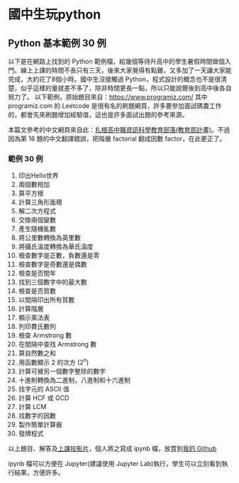 # 國中生玩python
## Python 基本範例 30 例
以下是在網路上找到的 Python 範例檔，給幾個等待升高中的學生暑假時間做個入門。線上上課的時間不長只有三天，後來大家覺得有點難，又多加了一天讓大家能完成，大約花了8個小時。國中生沒接觸過 Python，程式設計的概念也不是很清楚，似乎這樣的量就差不多了，除非時間更長一點，所以只能說爾後到高中後各自努力了。
以下範例，原始題目來自：https://www.programiz.com/
其中 programiz.com 的 Leetcode 是很有名的刷題網頁，許多要參加面試碼農工作的，都會先來刷題增加經驗值，這也是許多面試出題的參考來源。

本篇文參考的中文網頁來自此：[扎根高中職資訊科學教育部落(教育部計畫)](http://kh-coding.blogspot.com/p/python-46.html)。不過因為第 16 題的中文翻譯錯誤，把階層 factorial 翻成因數 factor，在此更正了。

### 範例 30 例
1. 印出Hello世界
1. 兩個數相加
1. 算平方根
1. 計算三角形面積
1. 解二次方程式
1. 交換兩個變數
1. 產生隨機亂數
1. 將公里數轉換為英里數
1. 將攝氏溫度轉換為華氏溫度
1. 檢查數字是正數，負數還是零
1. 檢查數字是奇數還是偶數
1. 檢查是否閏年
1. 找到三個數字中的最大數
1. 檢查是否質數
1. 以間隔印出所有質數
1. 計算階層
1. 顯示乘法表
1. 列印費氏數列
1. 檢查   Armstrong 數
1. 在間隔中查找   Armstrong 數
1. 算自然數之和
1. 用函數顯示 2 的次方 ($2^n$)
1. 計算可被另一個數字整除的數字
1. 十進制轉換為二進制，八進制和十六進制
1. 找字元的   ASCII 值
1. 計算   HCF 或   GCD
1. 計算   LCM
1. 找數字的因數
1. 製作簡單計算器
1. 發牌程式

以上題目、解答及[上課投影片](https://github.com/smallshieh/grade9_learning_python/blob/main/%E5%9C%8B%E4%B8%AD%E7%94%9F%E7%8E%A9%20Python_220623.pdf)，個人將之寫成 ipynb 檔，放罝到[我的 Github](https://github.com/smallshieh/grade9_learning_python)

ipynb 檔可以方便在 Jupyter(建議使用 Jupyter Lab)執行，學生可以立刻看到執行結果，方便許多。
